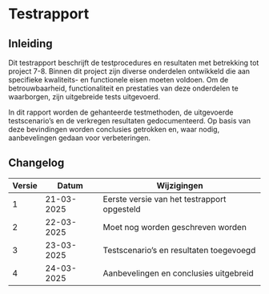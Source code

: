 # Testrapport

## Inleiding

Dit testrapport beschrijft de testprocedures en resultaten met betrekking tot project 7-8. Binnen dit project zijn diverse onderdelen ontwikkeld die aan specifieke kwaliteits- en functionele eisen moeten voldoen. Om de betrouwbaarheid, functionaliteit en prestaties van deze onderdelen te waarborgen, zijn uitgebreide tests uitgevoerd.

In dit rapport worden de gehanteerde testmethoden, de uitgevoerde testscenario’s en de verkregen resultaten gedocumenteerd. Op basis van deze bevindingen worden conclusies getrokken en, waar nodig, aanbevelingen gedaan voor verbeteringen.

## Changelog

| Versie | Datum       | Wijzigingen                                     |
|--------|------------|--------------------------------------------------|
| 1    | 21-03-2025 | Eerste versie van het testrapport opgesteld      |
| 2    | 22-03-2025 | Moet nog worden geschreven worden |
| 3    | 23-03-2025 | Testscenario’s en resultaten toegevoegd          |
| 4    | 24-03-2025 | Aanbevelingen en conclusies uitgebreid           |
